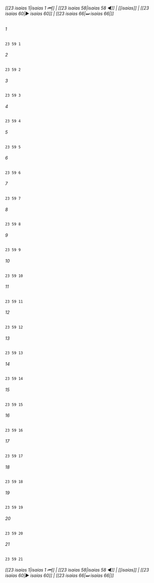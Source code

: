 
###### [[23 isaías 1|isaías 1 ⏮]] | [[23 isaías 58|isaías 58 ◀]] | [[isaías]] | [[23 isaías 60|▶ isaías 60]] | [[23 isaías 66|⏭ isaías 66|]]

###### 1
``` verse
23 59 1 
```
###### 2
``` verse
23 59 2 
```
###### 3
``` verse
23 59 3 
```
###### 4
``` verse
23 59 4 
```
###### 5
``` verse
23 59 5 
```
###### 6
``` verse
23 59 6 
```
###### 7
``` verse
23 59 7 
```
###### 8
``` verse
23 59 8 
```
###### 9
``` verse
23 59 9 
```
###### 10
``` verse
23 59 10 
```
###### 11
``` verse
23 59 11 
```
###### 12
``` verse
23 59 12 
```
###### 13
``` verse
23 59 13 
```
###### 14
``` verse
23 59 14 
```
###### 15
``` verse
23 59 15 
```
###### 16
``` verse
23 59 16 
```
###### 17
``` verse
23 59 17 
```
###### 18
``` verse
23 59 18 
```
###### 19
``` verse
23 59 19 
```
###### 20
``` verse
23 59 20 
```
###### 21
``` verse
23 59 21 
```

###### [[23 isaías 1|isaías 1 ⏮]] | [[23 isaías 58|isaías 58 ◀]] | [[isaías]] | [[23 isaías 60|▶ isaías 60]] | [[23 isaías 66|⏭ isaías 66|]]

